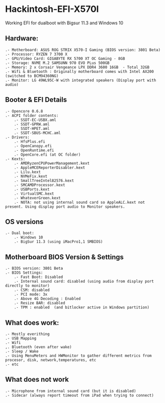 # Hackintosh-EFI-X570I

Working EFI for dualboot with Bigsur 11.3 and Windows 10


Hardware:
---------
	.- Motherboard: ASUS ROG STRIX X570-I Gaming (BIOS version: 3801 Beta)
	.- Processor: RYZEN 7 3700 X
	.- GPU/Video Card: GIGABYTE RX 5700 XT OC Gaming - 8GB
	.- Storage: NVME M.2 SAMSUNN 970 EVO PLus 500GB
	.- Memory: 2 x Corsair Vengeance LPX DDR4 3600 16GB  - Total 32GB
	.- Wifi & Bluetooth : Originally motherboard comes with Intel AX200 (switched to BCM94360NG)
	.- Monitor: LG 49WL95C-W with integrated speakers (Display port with audio)

Booter & EFI Details
---------------------
	.- Opencore 0.6.8
	.- ACPI folder contents:
		.- SSDT-EC-USBX.aml
		.- SSDT-GPRW.aml
		.- SSDT-HPET.aml
		.- SSDT-SBUS-MCHC.aml
	.- Drivers:
		.- HfsPlus.efi
		.- OpenCanopy.efi
		.- OpenRuntime.efi
		.- OpenCore.efi (at OC folder)
	.- Kexts:
		.- AMDRyzenCPUPowerManagement.kext
		.- AppleMCEReporterDisabler.kext
		.- Lilu.kext
		.- NVMeFix.kext
		.- SmallTreeIntel82576.kext
		.- SMCAMDProcessor.kext
		.- USBPorts.kext
		.- VirtualSMC.kext
		.- WhateverGreen.kext
		.- NOTA: not using internal sound card so AppleALC.kext not present. Using display port audio to Monitor speakers.

OS versions
--------------
	.- Dual boot:
		.- Windows 10
		.- BigSur 11.3 (using iMacPro1,1 SMBIOS)


Motherboard BIOS Version & Settings
-----------------------------------
	.- BIOS version: 3801 Beta
	.- BIOS Settings:
		.- Fast Boot: Disabled
		.- Internal sound card: disabled (using audio from display port directly to monitor)
		.- CSM: disabled
		.- PCI mode: 3x
		.- Above 4G Decoding : Enabled
		.- Resize BAR: disabled
		.- TPM : enabled  (and bitlocker active in Windows partition)


What does work:
---------------
	.- Mostly everithing
	.- USB Mapping
	.- Wifi
	,. Bluetooth (even after wake)
	.- Sleep / Wake
	.- Using MenuMeters and HWMonitor to gather different metrics from procesor, disk, network,temperatures, etc
	.- etc


What does not work
-------------------
	.- Microphone from internal sound card (but it is disabled)
	.- Sidecar (always report timeout from iPad when trying to connect)
